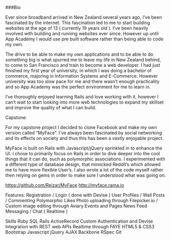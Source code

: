 ###Bio

Ever since broadband arrived in New Zealand several years ago, I’ve been fascinated by the internet. This fascination led to me to start building websites at the age of 13 ( currently 19 years old ). I’ve been heavily involved with building and running websites ever since. However up until App Academy I would use pre built software rather than being able to code my own.

The drive to be able to make my own applications and to be able to do something big is what spurred me to leave my life in New Zealand behind, to come to San Francisco and train to become a web developer. I had just finished my first year of university, in which I was doing a bachelor of commerce, majoring in Information Systems and E-Commerce. However university was too slow pace for me and there wasn’t enough practicality and so App Academy was the perfect environment for me to learn in.

I’ve thoroughly enjoyed learning Rails and love working with it, however I can’t wait to start looking into more web technologies to expand my skillset and improve the quality of what I can build.

Capstone:

For my capstone project I decided to clone Facebook and make my own version called “MyFace”. I’ve always been fascinated by social networking and its effects on society and thus this has been a vastly enjoyable project.

MyFace is built on Rails with Javascript/jQuery sprinkled in to enhance the UI. I chose to primarily focus on Rails in order to dive deeper into the cool things that it can do, such as polymorphic associations. I experimented with a different type of database design, that mimicked Reddit’s which allowed me to have more flexible User’s. I also wrote a lot of the code myself rather then relying on gems in order to make sure I understood what was going on.

https://github.com/Reizar/MyFace http://myface.rama.io

Features:
Registration / Login ( done with Devise )
User Profiles / Wall Posts / Commenting
Polymorphic Likes
Photo uploading through Filepicker.io / Custom image editing through Aviary
Events and Pages
News Feed
Messaging / Chat ( Realtime )

Skills
Ruby
SQL
Rails
ActiveRecord
Custom Authentication and Devise
Integration with REST web APIs
Realtime through FAYE
HTML5 & CSS3
Bootstrap
Javascript
jQuery
AJAX
Backbone
RSpec
Git